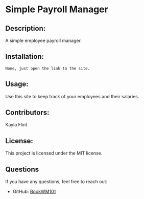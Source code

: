 # Simple Payroll Manager

## Description:
A simple employee payroll manager.

## Installation:
```
None, just open the link to the site.
```

## Usage:
Use this site to keep track of your employees and their salaries.

## Contributors:
Kayla Flint

## License:
This project is licensed under the MIT license.


## Questions
If you have any questions, feel free to reach out:
- GitHub: [BookWM101](https://github.com/BookWM101)
